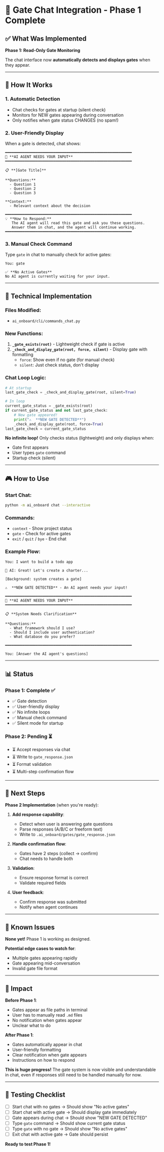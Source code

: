 # 🚪 Gate Chat Integration - Phase 1 Complete

## ✅ What Was Implemented

**Phase 1: Read-Only Gate Monitoring**

The chat interface now **automatically detects and displays gates** when they appear.

---

## 🎯 How It Works

### **1. Automatic Detection**
- Chat checks for gates at startup (silent check)
- Monitors for NEW gates appearing during conversation
- Only notifies when gate status CHANGES (no spam!)

### **2. User-Friendly Display**
When a gate is detected, chat shows:
```
━━━━━━━━━━━━━━━━━━━━━━━━━━━━━━━━━━━━━━━━━━━━━━━━━━━━━━━━━━
🚪 **AI AGENT NEEDS YOUR INPUT**
━━━━━━━━━━━━━━━━━━━━━━━━━━━━━━━━━━━━━━━━━━━━━━━━━━━━━━━━━━

📋 **[Gate Title]**

**Questions:**
  - Question 1
  - Question 2
  - Question 3

**Context:**
  - Relevant context about the decision

━━━━━━━━━━━━━━━━━━━━━━━━━━━━━━━━━━━━━━━━━━━━━━━━━━━━━━━━━━
💡 **How to Respond:**
   The AI agent will read this gate and ask you these questions.
   Answer them in chat, and the agent will continue working.
━━━━━━━━━━━━━━━━━━━━━━━━━━━━━━━━━━━━━━━━━━━━━━━━━━━━━━━━━━
```

### **3. Manual Check Command**
Type `gate` in chat to manually check for active gates:
```
You: gate

✅ **No Active Gates**
No AI agent is currently waiting for your input.
```

---

## 🔧 Technical Implementation

### **Files Modified**:
- `ai_onboard/cli/commands_chat.py`

### **New Functions**:
1. **`_gate_exists(root)`** - Lightweight check if gate is active
2. **`_check_and_display_gate(root, force, silent)`** - Display gate with formatting
   - `force`: Show even if no gate (for manual check)
   - `silent`: Just check status, don't display

### **Chat Loop Logic**:
```python
# At startup
last_gate_check = _check_and_display_gate(root, silent=True)

# In loop
current_gate_status = _gate_exists(root)
if current_gate_status and not last_gate_check:
    # New gate appeared!
    print("⚠️  **NEW GATE DETECTED**")
    _check_and_display_gate(root, force=True)
last_gate_check = current_gate_status
```

**No infinite loop!** Only checks status (lightweight) and only displays when:
- Gate first appears
- User types `gate` command
- Startup check (silent)

---

## 🎮 How to Use

### **Start Chat**:
```bash
python -m ai_onboard chat --interactive
```

### **Commands**:
- `context` - Show project status
- `gate` - Check for active gates
- `exit` / `quit` / `bye` - End chat

### **Example Flow**:
```
You: I want to build a todo app

🤖 AI: Great! Let's create a charter...

[Background: system creates a gate]

⚠️  **NEW GATE DETECTED** - An AI agent needs your input!

━━━━━━━━━━━━━━━━━━━━━━━━━━━━━━━━━━━━━━━━━━━━━━━━━━━━━━━━━━
🚪 **AI AGENT NEEDS YOUR INPUT**
━━━━━━━━━━━━━━━━━━━━━━━━━━━━━━━━━━━━━━━━━━━━━━━━━━━━━━━━━━

📋 **System Needs Clarification**

**Questions:**
  - What framework should I use?
  - Should I include user authentication?
  - What database do you prefer?

━━━━━━━━━━━━━━━━━━━━━━━━━━━━━━━━━━━━━━━━━━━━━━━━━━━━━━━━━━

You: [Answer the AI agent's questions]
```

---

## 📊 Status

### **Phase 1: Complete** ✅
- ✅ Gate detection
- ✅ User-friendly display
- ✅ No infinite loops
- ✅ Manual check command
- ✅ Silent mode for startup

### **Phase 2: Pending** ⏳
- ⏳ Accept responses via chat
- ⏳ Write to `gate_response.json`
- ⏳ Format validation
- ⏳ Multi-step confirmation flow

---

## 🎯 Next Steps

**Phase 2 Implementation** (when you're ready):

1. **Add response capability**:
   - Detect when user is answering gate questions
   - Parse responses (A/B/C or freeform text)
   - Write to `.ai_onboard/gates/gate_response.json`

2. **Handle confirmation flow**:
   - Gates have 2 steps (collect → confirm)
   - Chat needs to handle both

3. **Validation**:
   - Ensure response format is correct
   - Validate required fields

4. **User feedback**:
   - Confirm response was submitted
   - Notify when agent continues

---

## 🐛 Known Issues

**None yet!** Phase 1 is working as designed.

**Potential edge cases to watch for**:
- Multiple gates appearing rapidly
- Gate appearing mid-conversation
- Invalid gate file format

---

## 🎉 Impact

**Before Phase 1**:
- Gates appear as file paths in terminal
- User has to manually read `.md` files
- No notification when gates appear
- Unclear what to do

**After Phase 1**:
- Gates automatically appear in chat
- User-friendly formatting
- Clear notification when gate appears
- Instructions on how to respond

**This is huge progress!** The gate system is now visible and understandable in chat, even if responses still need to be handled manually for now.

---

## 📝 Testing Checklist

- [ ] Start chat with no gates → Should show "No active gates"
- [ ] Start chat with active gate → Should display gate immediately
- [ ] Gate appears during chat → Should show "NEW GATE DETECTED"
- [ ] Type `gate` command → Should show current gate status
- [ ] Type `gate` with no gate → Should show "No active gates"
- [ ] Exit chat with active gate → Gate should persist

**Ready to test Phase 1!**

